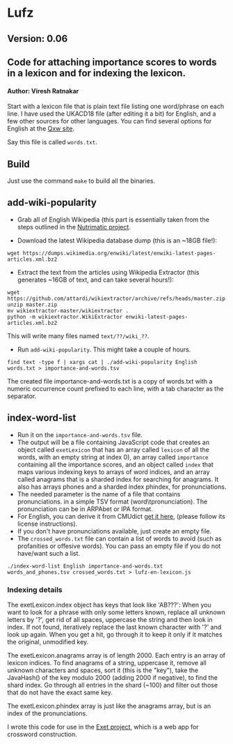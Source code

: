 # Lufz

## Version: 0.06

## Code for attaching importance scores to words in a lexicon and for indexing the lexicon.

#### Author: Viresh Ratnakar

Start with a lexicon file that is plain text file listing one word/phrase
on each line. I have used the UKACD18 file (after editing it a bit) for
English, and a few other sources for other languages. You can find several
options for English at the [Qxw site](https://www.quinapalus.com/xwfaq.html).

Say this file is called `words.txt`.

## Build

Just use the command `make` to build all the binaries.

## add-wiki-popularity

- Grab all of English Wikipedia (this part is essentially taken from the steps
outlined in the [Nutrimatic project](https://github.com/egnor/nutrimatic).

- Download the latest Wikipedia database dump (this is an ~18GB file!):
```
wget https://dumps.wikimedia.org/enwiki/latest/enwiki-latest-pages-articles.xml.bz2
```

- Extract the text from the articles using Wikipedia Extractor
 (this generates ~16GB of text, and can take several hours!):
```
wget https://github.com/attardi/wikiextractor/archive/refs/heads/master.zip
unzip master.zip
mv wikiextractor-master/wikiextractor .
python -m wikiextractor.WikiExtractor enwiki-latest-pages-articles.xml.bz2
```
This will write many files named `text/??/wiki_??`.

- Run `add-wiki-popularity`. This might take a couple of hours.
```
find text -type f | xargs cat | ./add-wiki-popularity English words.txt > importance-and-words.tsv
```
The created file importance-and-words.txt is a copy of words.txt with a numeric
occurrence count prefixed to each line, with a tab character as the separator.

## index-word-list

- Run it on the `importance-and-words.tsv` file.
- The output will be a file containing JavaScript code that creates an object
  called `exetLexicon` that has an array called `lexicon` of all the words,
  with an empty string at index 0), an array called `importance` containing all
  the importance scores, and an object called `index` that maps various
  indexing keys to arrays of word indices, and an array called anagrams
  that is a sharded index for searching for anagrams. It also has arrays
  phones and a sharded index phindex, for pronunciations.
- The needed parameter is the name of a file that contains pronunciations.
  in a simple TSV format (word\tpronunciation). The pronunciation can be
  in ARPAbet or IPA format.
- For English, you can derive it from CMUdict
  [get it here](http://svn.code.sf.net/p/cmusphinx/code/trunk/cmudict/cmudict-0.7b),
  (please follow its license instructions).
- If you don't have pronunciations available, just create an empty file.
- The `crossed_words.txt` file can contain a list of words to avoid (such as
  profanities or offesive words). You can pass an empty file if you do not
  have/want such a list.
```
./index-word-list English importance-and-words.txt words_and_phones.tsv crossed_words.txt > lufz-en-lexicon.js
```

### Indexing details

The exetLexicon.index object has keys that look like 'AB???': When you want to
look for a phrase with only some letters known, replace all unknown
letters by '?', get rid of all spaces, uppercase the string and then look
in index. If not found, iteratively replace the last known character
with '?' and look up again. When you get a hit, go through it to keep it
only if it matches the original, unmodified key.

The exetLexicon.anagrams array is of length 2000. Each entry is an array
of lexicon indices. To find anagrams of a string, uppercase it, remove
all unknown characters and spaces, sort it (this is the "key"), take the
JavaHash() of the key modulo 2000 (adding 2000 if negative), to find the
shard index. Go through all entries in the shard (~100) and filter out those
that do not have the exact same key.

The exetLexicon.phindex array is just like the anagrams array, but is an
index of the pronunciations.

I wrote this code for use in the [Exet
project](https://github.com/viresh-ratnakar/exet), which is a web app for
crossword construction.

